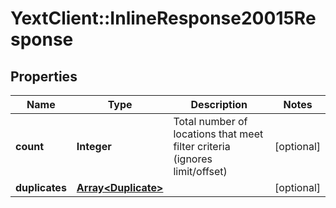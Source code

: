 # YextClient::InlineResponse20015Response

## Properties
Name | Type | Description | Notes
------------ | ------------- | ------------- | -------------
**count** | **Integer** | Total number of locations that meet filter criteria (ignores limit/offset) | [optional] 
**duplicates** | [**Array&lt;Duplicate&gt;**](Duplicate.md) |  | [optional] 


